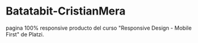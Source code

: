 # Batatabit-CristianMera
pagina 100% responsive producto del curso "Responsive Design - Mobile First" de Platzi.
